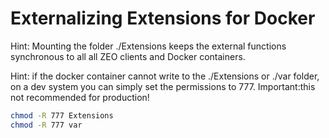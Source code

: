 # Externalizing Extensions for Docker

Hint: Mounting the folder ./Extensions keeps the external functions 
synchronous to all all ZEO clients and Docker containers.

Hint: if the docker container cannot write to the ./Extensions or ./var folder, 
on a dev system you can simply set the permissions to 777.
Important:this not recommended for production!

```bash
chmod -R 777 Extensions
chmod -R 777 var
```
